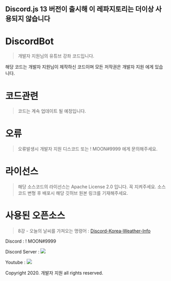 ##  Discord.js 13 버전이 출시해 이 레파지토리는 더이상 사용되지 않습니다


# DiscordBot
 > 개발자 지원님의 유튜브 강좌 코드입니다.

해당 코드는 개발자 지원님이 제작하신 코드이며 모든 저작권은 개발자 지원 에게 있습니다.

# 코드관련
> 코드는 계속 업데이트 될 예정입니다.


# 오류
> 오류발생시 개발자 지원 디스코드 또는 ! MOON#9999 에게 문의해주세요.

# 라이선스
> 해당 소스코드의 라이선스는 Apache License 2.0 입니다. 꼭 지켜주세요.
> 소스코드 변형 후 배포시 해당 깃허브 원본 링크를 기재해주세요.

# 사용된 오픈소스
>  8강 - 오늘의 날씨를 가져오는 명령어 : [Discord-Korea-Weather-Info](https://github.com/Jiwon1300/Discord-Korea-Weather-Info)


Discord : ! MOON#9999

Discord Server : <a href="https://discord.gg/bmceBj6nH9" target="_blank"><img src="https://img.shields.io/badge/Discord-5865F2?style=flat-square&logo=Discord&logoColor=white"/></a>

Youtube : <a href="https://www.youtube.com/channel/UC2MxX4JxXv24o3Uc5z93RIA" target="_blank"><img src="https://img.shields.io/badge/Youtube-Youtube-red"/></a>

Copyright 2020. 개발자 지원 all rights reserved.
